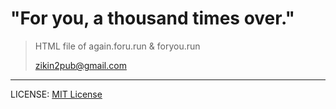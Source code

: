 # "For you, a thousand times over."

> HTML file of again.foru.run &amp; foryou.run
> 
> zikin2pub@gmail.com

---
LICENSE: [MIT License](https://github.com/foryou57/foru-page/blob/main/LICENSE)
